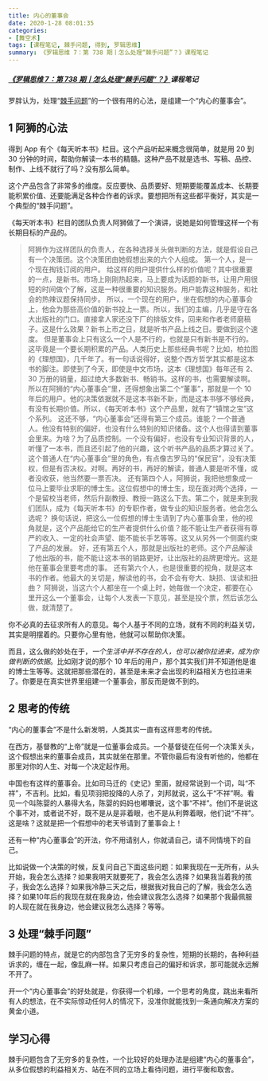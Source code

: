 ```yaml
---
title: 内心的董事会
date: 2020-1-28 08:01:35
categories:
- [舞空术]
tags: [课程笔记, 棘手问题, 得到, 罗辑思维]
summary: 《罗辑思维 7：第 738 期丨怎么处理“棘手问题”？》课程笔记
---
```

##### [《罗辑思维 7：第 738 期丨怎么处理“棘手问题”？》](https://www.ljsw.io/knowl/article/9F.html)课程笔记

罗胖认为，处理“[棘手问题](/online-course-notes/wan-wei-gang-jing-ying-ri-ke/season-3/20190523_dan-chun-wen-ti-liang-nan-wen-ti-he-ji-shou-wen-ti/)”的一个很有用的心法，是组建一个“内心的董事会”。

## 1 阿狮的心法

得到 App 有个《每天听本书》栏目。这个产品听起来概念很简单，就是用 20 到 30 分钟的时间，帮助你解读一本书的精髓。这种产品不就是选书、写稿、品控、制作、上线不就行了吗？没有那么简单。

这个产品包含了非常多的维度。反应要快、品质要好、短期要能覆盖成本、长期要能积累价值、还要能满足各种合作者的诉求。要想把所有这些都平衡好，其实是一个典型的“棘手问题”。

《每天听本书》栏目的团队负责人阿狮做了一个演讲，说她是如何管理这样一个有长期目标的产品的。

> 阿狮作为这样团队的负责人，在各种选择关头做判断的方法，就是假设自己有一个决策团。这个决策团由她假想出来的六个人组成。
> 第一个人，是一个现在掏钱订阅的用户。
> 给这样的用户提供什么样的价值呢？其中很重要的一点，是新书。市场上刚刚热起来，马上要成为话题的新书，让用户用很短的时间做个了解，这是一种很重要的知识服务。用户能靠这种服务，和社会的热辣议题保持同步。
> 所以，一个现在的用户，坐在假想的内心董事会上，他会为那些高价值的新书投上一票。所以，我们的主编，几乎是守在各大出版社的门口。直接拿人家还没下厂的排版文件，回来和作者老师磨稿子。这是什么效果？新书上市之日，就是听书产品上线之日。要做到这个速度。
> 但是董事会上只有这么一个人是不行的，也就是只有新书是不行的。这毕竟是一个要长期积累的产品。人类历史上那些经典书呢？比如，柏拉图的《理想国》，几千年了。有一句话说得好，说整个西方哲学其实都是这本书的脚注。即使到了今天，即使是中文市场，这本《理想国》每年还有 2、30 万册的销量，超过绝大多数新书、畅销书。这样的书，也需要解读啊。
> 所以在阿狮的“内心董事会”里，还得想象出第二个“董事”，那就是一个 10 年后的用户。他的决策依据就不是这本书新不新，而是这本书够不够经典，有没有长期价值。所以，《每天听本书》这个产品里，就有了“镇馆之宝”这个系列。
> 这还不够，“内心董事会”还得有第三个成员。谁能？一个普通人。他没有特别的偏好，也没有什么特别的知识储备。这个人也得请到董事会里来。为啥？为了品质控制。一个没有偏好，也没有专业知识背景的人，听懂了一本书，而且还引起了他的兴趣，这个听书产品的品质才算过关了。
> 这个普通人在“内心董事会”里的角色，有点像古罗马的“保民官”，没有决策权，但是有否决权。对啊。再好的书，再好的解读，普通人要是听不懂，或者没收获，他当然要一票否决。
> 还有第四个人，阿狮说，我把他想象成一位马上要毕业求职的博士生。这位假想中的博士生，现在面对两个选择，一个是留校当老师，然后升副教授、教授一路这么下去。第二个，就是来到我们团队，成为《每天听本书》的专职作者，做专业的知识服务者。他会怎么选呢？
> 换句话说，把这么一位假想的博士生请到了内心董事会里，他的视角就是，这个产品能给它的生产者提供什么价值？能不能让生产者获得有尊严的收入、一定的社会声望、能不能长手艺等等。这又从另外一个侧面约束了产品的发展。
> 好，还有第五个人，那就是出版社的老师。这个产品解读了他出版的书，能不能让这本书的销路更好，让出版社的品牌更增光。这是他在董事会里要考虑的事。
> 还有第六个人，也是很重要的视角，就是这本书的作者。他最大的关切是，解读他的书，会不会有夸大、缺损、误读和扭曲？
> 阿狮说，当这六个人都坐在一个桌上时，她每做一个决定，都要在心里开这么一个董事会，让每个人发表一下意见，甚至是投个票，然后该怎么做，就清楚了。

你不必真的去征求所有人的意见。每个人基于不同的立场，就有不同的利益关切，其实是明摆着的。只要你心里有他，他就可以帮助你决策。

而且，这么做的妙处在于，*一个生活中并不存在的人，也可以被你拉进来，成为你做判断的依据*。比如刚才说的那个 10 年后的用户，那个其实我们并不知道他是谁的博士生等等。这就把那些潜在的，甚至是未来才会出现的利益相关方也拉进来了。你要是在真实世界里组建一个董事会，那反而是做不到的。

## 2 思考的传统

“内心的董事会”不是什么新发明，人类其实一直有这样思考的传统。

在西方，基督教的“上帝”就是一位董事会成员。一个基督徒在任何一个决策关头，这个假想出来的董事会成员，其实就坐在那里。不管你最后有没有听他的，他都在那里对你的人生、对每一个决定起作用。

中国也有这样的董事会。比如司马迁的《史记》里面，就经常说到一个词，叫“不祥”，不吉利。比如，看见项羽把投降的人杀了，刘邦就说，这么干“不祥”啊。看见一个叫陈婴的人暴得大名，陈婴的妈妈也嘟囔说，这个事“不祥”。他们不是说这个事不对，或者说不好，既不是从是非着眼，也不是从利弊着眼，他们说“不祥”。这是啥？这就是把一个假想中的老天爷请到了董事会上！

还有一种“内心董事会”的开法，你不用请别人，你就请自己，请不同情境下的自己。

比如说做一个决策的时候，反复问自己下面这些问题：如果我现在一无所有，从头开始，我会怎么选择？如果我明天就要死了，我会怎么选择？如果我当着我的孩子，我会怎么选择？如果我冷静三天之后，根据我对我自己的了解，我会怎么选择？如果10年后的我现在就在我身边，他会建议我怎么选择？如果那个我最佩服的人现在就在我身边，他会建议我怎么选择？等等。

## 3 处理“棘手问题”

棘手问题的特点，就是它的内部包含了无穷多的复杂性，短期的长期的，各种利益诉求的，缠在一起，像乱麻一样。如果只考虑自己的偏好和诉求，那可能就永远解不开了。

开一个“内心董事会”的好处就是，你获得一个机缘，一个思考的角度，跳出来看所有人的想法，在不实际惊动任何人的情况下，没准你就能找到一条通向解决方案的黄金小道。

## 学习心得

棘手问题包含了无穷多的复杂性，一个比较好的处理办法是组建“内心的董事会”，从多位假想的利益相关方、站在不同的立场上看待问题，进行平衡和取舍。
